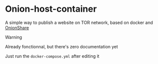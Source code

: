 # Onion-host-container

A simple way to publish a website on TOR network, based on docker and [OnionShare](https://onionshare.org/)

> [!WARNING]
> Already fonctionnal, but there's zero documentation yet

Just run the `docker-compose.yml` after editing it
